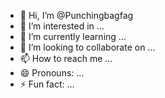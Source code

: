 - 👋 Hi, I’m @Punchingbagfag
- 👀 I’m interested in ...
- 🌱 I’m currently learning ...
- 💞️ I’m looking to collaborate on ...
- 📫 How to reach me ...
- 😄 Pronouns: ...
- ⚡ Fun fact: ...

<!---
Punchingbagfag/Punchingbagfag is a ✨ special ✨ repository because its `README.md` (this file) appears on your GitHub profile.
You can click the Preview link to take a look at your changes.
--->
